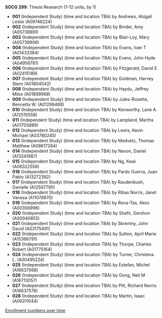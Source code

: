 **SOCG 299**: Thesis Research (1–12 units, by 1)

- **001** (Independent Study) (time and location TBA) by Andrews, Abigail Leslie (A09746224)
- **002** (Independent Study) (time and location TBA) by Binder, Amy (A05739891)
- **003** (Independent Study) (time and location TBA) by Blair-Loy, Mary (A05739906)
- **004** (Independent Study) (time and location TBA) by Evans, Ivan T (A01433384)
- **005** (Independent Study) (time and location TBA) by Evans, John Hyde (A04956781)
- **006** (Independent Study) (time and location TBA) by Fitzgerald, David S (A02415189)
- **007** (Independent Study) (time and location TBA) by Goldman, Harvey Stern (A01804042)
- **008** (Independent Study) (time and location TBA) by Haydu, Jeffrey Miles (A01899968)
- **009** (Independent Study) (time and location TBA) by Jules-Rosette, Bennetta W. (A01299468)
- **010** (Independent Study) (time and location TBA) by Kenworthy, Lane A. (A12510558)
- **011** (Independent Study) (time and location TBA) by Lampland, Martha (A01705889)
- **012** (Independent Study) (time and location TBA) by Lewis, Kevin Michael (A03780245)
- **013** (Independent Study) (time and location TBA) by Medvetz, Thomas Matthew (A08617284)
- **014** (Independent Study) (time and location TBA) by Navon, Daniel (A13241987)
- **015** (Independent Study) (time and location TBA) by Ng, Kwai (A06322556)
- **016** (Independent Study) (time and location TBA) by Pardo Guerra, Juan Pablo (A13272392)
- **017** (Independent Study) (time and location TBA) by Raudenbush, Danielle (A12507795)
- **018** (Independent Study) (time and location TBA) by Ribas Norris, Janet Vanesa (A11078870)
- **019** (Independent Study) (time and location TBA) by Rona-Tas, Akos (A00356996)
- **020** (Independent Study) (time and location TBA) by Shafir, Gershon (A00040855)
- **021** (Independent Study) (time and location TBA) by Skrentny, John David (A03175491)
- **022** (Independent Study) (time and location TBA) by Sutton, April Marie (A15366791)
- **023** (Independent Study) (time and location TBA) by Thorpe, Charles Robert (A01775164)
- **024** (Independent Study) (time and location TBA) by Turner, Christena L. (A00495224)
- **025** (Independent Study) (time and location TBA) by Estefan, Michel (A16637568)
- **026** (Independent Study) (time and location TBA) by Gong, Neil M (A16713057)
- **027** (Independent Study) (time and location TBA) by Pitt, Richard Norris (A16637576)
- **028** (Independent Study) (time and location TBA) by Martin, Isaac (A06311044)

[Enrollment numbers over time](./SOCG299.tsv)
